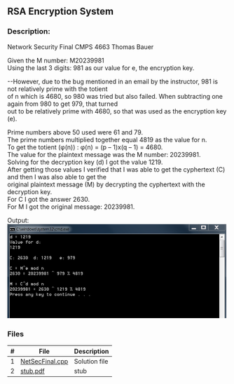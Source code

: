 ## RSA Encryption System  
### Description:

Network Security Final
CMPS 4663
Thomas Bauer

Given the M number: M20239981  
Using the last 3 digits: 981 as our value for e, the encryption key.  

--However, due to the bug mentioned in an email by the instructor, 981 is not relatively prime with the totient  
of n which is 4680, so 980 was tried but also failed. When subtracting one again from 980 to get 979, that turned  
out to be relatively prime with 4680, so that was used as the encryption key (e).  

Prime numbers above 50 used were 61 and 79.  
The prime numbers multiplied together equal 4819 as the value for n.  
To get the totient (φ(n)) : φ(n) = (p – 1)x(q – 1) = 4680.  
The value for the plaintext message was the M number: 20239981.  
Solving for the decryption key (d) I got the value 1219.  
After getting those values I verified that I was able to get the cyphertext (C) and then I was also able to get the  
original plaintext message (M) by decrypting the cyphertext with the decryption key.  
For C I got the answer 2630.  
For M I got the original message: 20239981.  



Output: 
<img src="output.png" width="500">
 



### Files

|   #   | File                                    | Description                                                |
| :---: | --------------------------------------- | ---------------------------------------------------------- |
|   1   | [NetSecFinal.cpp](./NetSecFinal.cpp)    | Solution file                                              |
|   2   | [stub.pdf](./stub.pdf)                  | stub                                                       |

